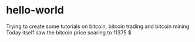 # hello-world

Trying to create some tutorials on bitcoin, bitcoin trading and bitcoin mining
Today itself saw the bitcoin price soaring to 11375 $
